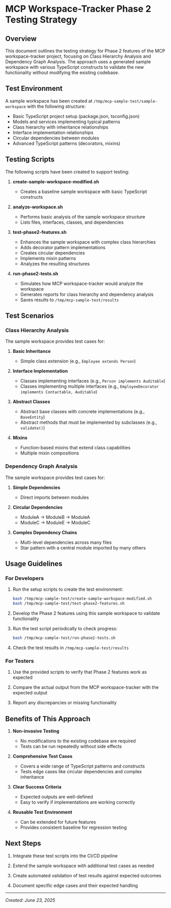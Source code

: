# MCP Workspace-Tracker Phase 2 Testing Strategy

## Overview

This document outlines the testing strategy for Phase 2 features of the MCP workspace-tracker project, focusing on Class Hierarchy Analysis and Dependency Graph Analysis. The approach uses a generated sample workspace with various TypeScript constructs to validate the new functionality without modifying the existing codebase.

## Test Environment

A sample workspace has been created at `/tmp/mcp-sample-test/sample-workspace` with the following structure:

- Basic TypeScript project setup (package.json, tsconfig.json)
- Models and services implementing typical patterns
- Class hierarchy with inheritance relationships
- Interface implementation relationships
- Circular dependencies between modules
- Advanced TypeScript patterns (decorators, mixins)

## Testing Scripts

The following scripts have been created to support testing:

1. **create-sample-workspace-modified.sh**
   - Creates a baseline sample workspace with basic TypeScript constructs

2. **analyze-workspace.sh**
   - Performs basic analysis of the sample workspace structure
   - Lists files, interfaces, classes, and dependencies

3. **test-phase2-features.sh**
   - Enhances the sample workspace with complex class hierarchies
   - Adds decorator pattern implementations
   - Creates circular dependencies
   - Implements mixin patterns
   - Analyzes the resulting structures

4. **run-phase2-tests.sh**
   - Simulates how MCP workspace-tracker would analyze the workspace
   - Generates reports for class hierarchy and dependency analysis
   - Saves results to `/tmp/mcp-sample-test/results`

## Test Scenarios

### Class Hierarchy Analysis

The sample workspace provides test cases for:

1. **Basic Inheritance**
   - Simple class extension (e.g., `Employee extends Person`)

2. **Interface Implementation**
   - Classes implementing interfaces (e.g., `Person implements Auditable`)
   - Classes implementing multiple interfaces (e.g., `EmployeeDecorator implements Contactable, Auditable`)

3. **Abstract Classes**
   - Abstract base classes with concrete implementations (e.g., `BaseEntity`)
   - Abstract methods that must be implemented by subclasses (e.g., `validate()`)

4. **Mixins**
   - Function-based mixins that extend class capabilities
   - Multiple mixin compositions

### Dependency Graph Analysis

The sample workspace provides test cases for:

1. **Simple Dependencies**
   - Direct imports between modules

2. **Circular Dependencies**
   - ModuleA → ModuleB → ModuleA
   - ModuleC → ModuleE → ModuleC

3. **Complex Dependency Chains**
   - Multi-level dependencies across many files
   - Star pattern with a central module imported by many others

## Usage Guidelines

### For Developers

1. Run the setup scripts to create the test environment:
   ```bash
   bash /tmp/mcp-sample-test/create-sample-workspace-modified.sh
   bash /tmp/mcp-sample-test/test-phase2-features.sh
   ```

2. Develop the Phase 2 features using this sample workspace to validate functionality

3. Run the test script periodically to check progress:
   ```bash
   bash /tmp/mcp-sample-test/run-phase2-tests.sh
   ```

4. Check the test results in `/tmp/mcp-sample-test/results`

### For Testers

1. Use the provided scripts to verify that Phase 2 features work as expected

2. Compare the actual output from the MCP workspace-tracker with the expected output

3. Report any discrepancies or missing functionality

## Benefits of This Approach

1. **Non-invasive Testing**
   - No modifications to the existing codebase are required
   - Tests can be run repeatedly without side effects

2. **Comprehensive Test Cases**
   - Covers a wide range of TypeScript patterns and constructs
   - Tests edge cases like circular dependencies and complex inheritance

3. **Clear Success Criteria**
   - Expected outputs are well-defined
   - Easy to verify if implementations are working correctly

4. **Reusable Test Environment**
   - Can be extended for future features
   - Provides consistent baseline for regression testing

## Next Steps

1. Integrate these test scripts into the CI/CD pipeline

2. Extend the sample workspace with additional test cases as needed

3. Create automated validation of test results against expected outcomes

4. Document specific edge cases and their expected handling

---

*Created: June 23, 2025*
